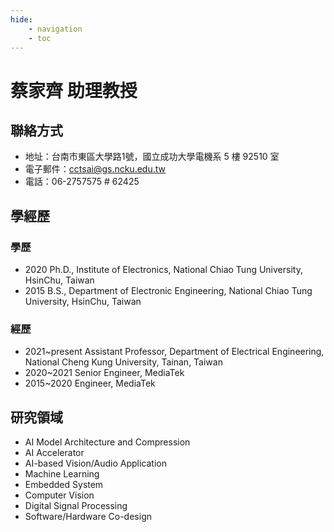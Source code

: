 ```yaml
---
hide:
    - navigation
    - toc
---
```


# 蔡家齊 助理教授

## 聯絡方式

- 地址：台南市東區大學路1號，國立成功大學電機系 5 樓 92510 室
- 電子郵件：[cctsai@gs.ncku.edu.tw](mailto:cctsai@gs.ncku.edu.tw)
- 電話：06-2757575 # 62425

## 學經歷

### 學歷

- 2020 Ph.D., Institute of Electronics, National Chiao Tung University, HsinChu, Taiwan
- 2015 B.S., Department of Electronic Engineering, National Chiao Tung University, HsinChu, Taiwan

### 經歷

- 2021~present Assistant Professor, Department of Electrical Engineering, National Cheng Kung University, Tainan, Taiwan
- 2020~2021 Senior Engineer, MediaTek
- 2015~2020 Engineer, MediaTek

## 研究領域

- AI Model Architecture and Compression
- AI Accelerator
- AI-based Vision/Audio Application
- Machine Learning
- Embedded System
- Computer Vision
- Digital Signal Processing
- Software/Hardware Co-design
